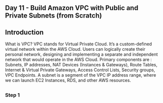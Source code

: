 ## Day 11 - Build Amazon VPC with Public and Private Subnets (from Scratch)


## Introduction

What is VPC?
VPC stands for Virtual Private Cloud. It’s a custom-defined virtual network within the AWS Cloud. Users can logically create their personal network, designing and implementing a separate and independent network that would operate in the AWS Cloud. Primary components are : Subnets, IP addresses, NAT Devices (Instances & Gateways), Route Tables, Internet & Virtual Private Gateways, Access Control Lists, Security groups, VPC Endpoints. A subnet is a segment of the VPC IP address range, where we can launch EC2 Instances, RDS, and other AWS resources.

##
### Step 1
